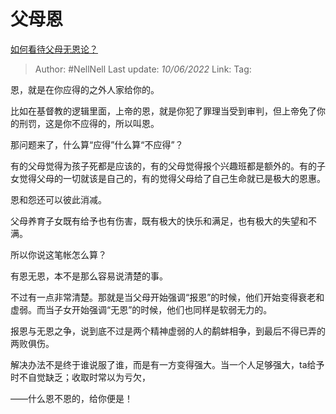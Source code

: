 # 父母恩
[如何看待父母无恩论？](https://www.zhihu.com/question/26860040/answer/2516491313)

> Author: #NellNell
> Last update: *10/06/2022*
> Link:
> Tag:

恩，就是在你应得的之外人家给你的。

比如在基督教的逻辑里面，上帝的恩，就是你犯了罪理当受到审判，但上帝免了你的刑罚，这是你不应得的，所以叫恩。

那问题来了，什么算“应得”什么算“不应得”？

有的父母觉得为孩子死都是应该的，有的父母觉得报个兴趣班都是额外的。有的子女觉得父母的一切就该是自己的，有的觉得父母给了自己生命就已是极大的恩惠。

恩和怨还可以彼此消减。

父母养育子女既有给予也有伤害，既有极大的快乐和满足，也有极大的失望和不满。

所以你说这笔帐怎么算？

有恩无恩，本不是那么容易说清楚的事。

不过有一点非常清楚。那就是当父母开始强调“报恩”的时候，他们开始变得衰老和虚弱。而当子女开始强调“无恩”的时候，他们也同样是软弱无力的。

报恩与无恩之争，说到底不过是两个精神虚弱的人的鹬蚌相争，到最后不得已弄的两败俱伤。

解决办法不是终于谁说服了谁，而是有一方变得强大。当一个人足够强大，ta给予时不自觉缺乏；收取时常以为亏欠，

——什么恩不恩的，给你便是！

